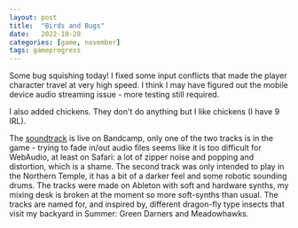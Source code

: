 ```yaml
---
layout: post
title:  "Birds and Bugs"
date:   2022-10-28
categories: [game, november]
tags: gameprogress
---
```

Some bug squishing today! I fixed some input conflicts that made the player character travel at very high speed. I think I may have figured out the mobile device audio streaming issue - more testing still required.

I also added chickens. They don't do anything but I like chickens (I have 9 IRL).

The [soundtrack](https://b38tn1k.bandcamp.com/album/november-man-and-possum-ost) is live on Bandcamp, only one of the two tracks is in the game - trying to fade in/out audio files seems like it is too difficult for WebAudio, at least on Safari: a lot of zipper noise and popping and distortion, which is a shame. The second track was only intended to play in the Northern Temple, it has a bit of a darker feel and some robotic sounding drums. The tracks were made on Ableton with soft and hardware synths, my mixing desk is broken at the moment so more soft-synths than usual. The tracks are named for, and inspired by, different dragon-fly type insects that visit my backyard in Summer: Green Darners and Meadowhawks.

